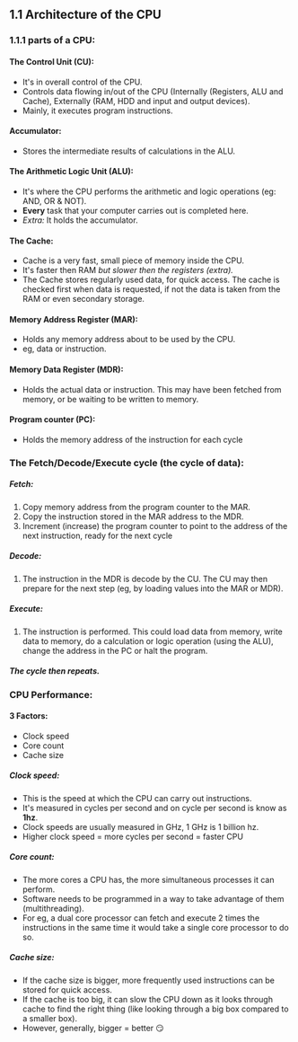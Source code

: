 ## 1.1 Architecture of the CPU  


### 1.1.1 parts of a CPU:

#### The Control Unit (CU):
* It's in overall control of the CPU.
* Controls data flowing in/out of the CPU (Internally
(Registers, ALU and Cache), Externally
(RAM, HDD and input and output
devices).
* Mainly, it executes program instructions.

#### Accumulator:
* Stores the intermediate results of calculations in the ALU.

#### The Arithmetic Logic Unit (ALU):
* It's where the CPU performs the arithmetic and logic operations (eg: AND, OR & NOT).
* **Every** task that your computer carries out is completed here.
* *Extra:* It holds the accumulator.

#### The Cache:
* Cache is a very fast, small piece of memory inside the CPU.
* It's faster then RAM *but slower then the registers (extra).*
* The Cache stores regularly used data,
for quick access. The cache is checked
first when data is requested, if not the
data is taken from the RAM or even secondary storage.

#### Memory Address Register (MAR):
* Holds any memory address about to be used by the CPU.
* eg, data or instruction.

#### Memory Data Register (MDR):
* Holds the actual data or instruction. This may have been fetched from memory, or be waiting to be written to memory.

#### Program counter (PC):
* Holds the memory address of the instruction for each cycle

### The Fetch/Decode/Execute cycle (the cycle of data):
##### Fetch:
1. Copy memory address from the program counter to the MAR.
2. Copy the instruction stored in the MAR address to the MDR.
3. Increment (increase) the program counter to point to the address of the next instruction, ready for the next cycle
##### Decode:
1. The instruction in the MDR is decode by the CU. The CU may then prepare for the next step (eg, by loading values into the MAR or MDR).
##### Execute:
1. The instruction is performed. This could load data from memory, write data to memory, do a calculation or logic operation (using the ALU), change the address in the PC or halt the program.
##### The cycle then repeats.

### CPU Performance:
#### 3 Factors:
* Clock speed
* Core count
* Cache size

##### Clock speed:
* This is the speed at which the CPU can carry out instructions.
* It's measured in cycles per second and on cycle per second is know as **1hz**.
* Clock speeds are usually measured in GHz, 1 GHz is 1 billion hz.
* Higher clock speed = more cycles per second = faster CPU

##### Core count:
* The more cores a CPU has, the more simultaneous processes it can perform.  
* Software needs to be programmed in a way to take advantage of them (multithreading).  
* For eg, a dual core processor can fetch and execute 2 times the instructions in the same time it would take a single core processor to do so.

##### Cache size:
* If the cache size is bigger, more frequently used instructions can be stored for quick access.
* If the cache is too big, it can slow the CPU down as it looks through cache to find the right thing (like looking through a big box compared to a smaller box).
* However, generally, bigger = better 😏
